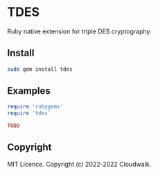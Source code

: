 # TDES

Ruby native extension for triple DES cryptography.

## Install

```bash
sudo gem install tdes
```

## Examples

```ruby
require 'rubygems'
require 'tdes'

TODO
```

## Copyright

MIT Licence. Copyright (c) 2022-2022 Cloudwalk.
